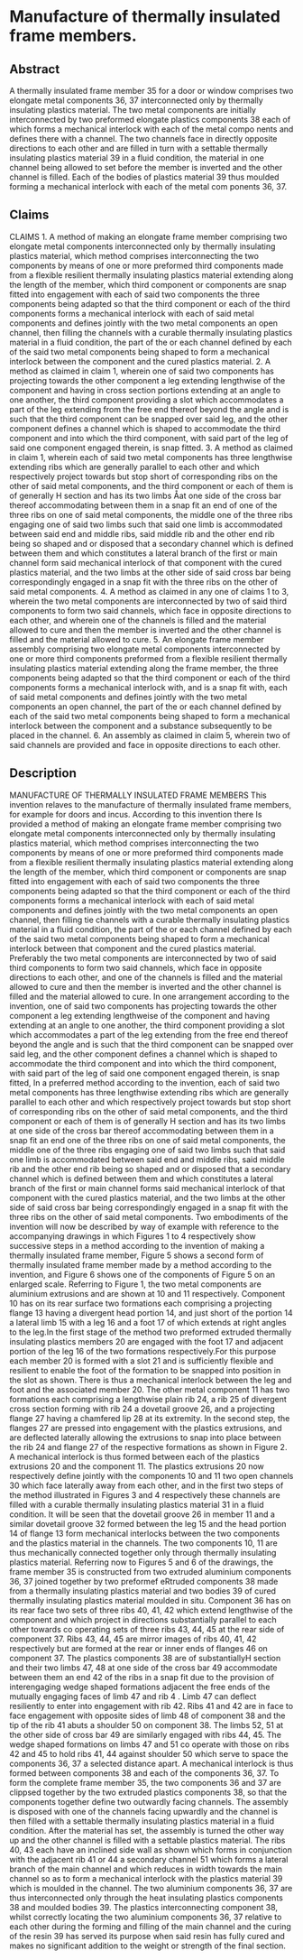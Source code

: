 # Manufacture of thermally insulated frame members.

## Abstract
A thermally insulated frame member 35 for a door or window comprises two elongate metal components 36, 37 interconnected only by thermally insulating plastics material. The two metal components are initially interconnected by two preformed elongate plastics components 38 each of which forms a mechanical interlock with each of the metal compo nents and defines there with a channel. The two channels face in directly opposite directions to each other and are filled in turn with a settable thermally insulating plastics material 39 in a fluid condition, the material in one channel being allowed to set before the member is inverted and the other channel is filled. Each of the bodies of plastics material 39 thus moulded forming a mechanical interlock with each of the metal com ponents 36, 37.

## Claims
CLAIMS 1. A method of making an elongate frame member comprising two elongate metal components interconnected only by thermally insulating plastics material, which method comprises interconnecting the two components by means of one or more preformed third components made from a flexible resilient thermally insulating plastics material extending along the length of the member, which third component or components are snap fitted into engagement with each of said two components the three components being adapted so that the third component or each of the third components forms a mechanical interlock with each of said metal components and defines jointly with the two metal components an open channel, then filling the channels with a curable thermally insulating plastics material in a fluid condition, the part of the or each channel defined by each of the said two metal components being shaped to form a mechanical interlock between the component and the cured plastics material. 2. A method as claimed in claim 1, wherein one of said two components has projecting towards the other component a leg extending lengthwise of the component and having in cross section portions extending at an angle to one another, the third component providing a slot which accommodates a part of the leg extending from the free end thereof beyond the angle and is such that the third component can be snapped over said leg, and the other component defines a channel which is shaped to accommodate the third component and into which the third component, with said part of the leg of said one component engaged therein, is snap fitted. 3. A method as claimed in claim 1, wherein each of said two metal components has three lengthwise extending ribs which are generally parallel to each other and which respectively project towards but stop short of corresponding ribs on the other of said metal components, and the third component or each of them is of generally H section and has its two limbs Åat one side of the cross bar thereof accommodating between them in a snap fit an end of one of the three ribs on one of said metal components, the middle one of the three ribs engaging one of said two limbs such that said one limb is accommodated between said end and middle ribs, said middle rib and the other end rib being so shaped and or disposed that a secondary channel which is defined between them and which constitutes a lateral branch of the first or main channel form said mechanical interlock of that component with the cured plastics material, and the two limbs at the other side of said cross bar being correspondingly engaged in a snap fit with the three ribs on the other of said metal components. 4. A method as claimed in any one of claims 1 to 3, wherein the two metal components are interconnected by two of said third components to form two said channels, which face in opposite directions to each other, and wherein one of the channels is filled and the material allowed to cure and then the member is inverted and the other channel is filled and the material allowed to cure. 5. An elongate frame member assembly comprising two elongate metal components interconnected by one or more third components preformed from a flexible resilient thermally insulating plastics material extending along the frame member, the three components being adapted so that the third component or each of the third components forms a mechanical interlock with, and is a snap fit with, each of said metal components and defines jointly with the two metal components an open channel, the part of the or each channel defined by each of the said two metal components being shaped to form a mechanical interlock between the component and a substance subsequently to be placed in the channel. 6. An assembly as claimed in claim 5, wherein two of said channels are provided and face in opposite directions to each other.

## Description
MANUFACTURE OF THERMALLY INSULATED FRAME MEMBERS This invention relaves to the manufacture of thermally insulated frame members, for example for doors and incus. According to this invention there Is provided a method of making an elongate frame member comprising two elongate metal components interconnected only by thermally insulating plastics material, which method comprises interconnecting the two components by means of one or more preformed third components made from a flexible resilient thermally insulating plastics material extending along the length of the member, which third component or components are snap fitted into engagement with each of said two components the three components being adapted so that the third component or each of the third components forms a mechanical interlock with each of said metal components and defines jointly with the two metal components an open channel, then filling tie channels with a curable thermally insulating plastics material in a fluid condition, the part of the or each channel defined by each of the said two metal components being shaped to form a mechanical interlock between that component and the cured plastics material. Preferably the two metal components are interconnected by two of said third components to form two said channels, which face in opposite directions to each other, and one of the channels is filled and the material allowed to cure and then the member is inverted and the other channel is filled and the material allowed to cure. In one arrangement according to the invention, one of said two components has projecting towards the other component a leg extending lengthweise of the component and having extending at an angle to one another, the third component providing a slot which accommodates a part of the leg extending from the free end thereof beyond the angle and is such that the third component can be snapped over said leg, and the other component defines a channel which is shaped to accommodate the third component and into which the third component, with said part of the leg of said one component engaged therein, is snap fitted, In a preferred method according to the invention, each of said two metal components has three lengthwise extending ribs which are generally parallel to each other and which respectively project towards but stop short of corresponding ribs on the other of said metal components, and the third component or each of them is of generally H section and has its two limbs at one side of the cross bar thereof accommodating between them in a snap fit an end one of the three ribs on one of said metal components, the middle one of the three ribs engaging one of said two limbs such that said one limb is accommodated between said end and middle ribs, said middle rib and the other end rib being so shaped and or disposed that a secondary channel which is defined between them and which constitutes a lateral branch of the first or main channel forms said mechanical interlock of that component with the cured plastics material, and the two limbs at the other side of said cross bar being correspondingly engaged in a snap fit with the three ribs on the other of said metal components. Two embodiments of the invention will now be described by way of example with reference to the accompanying drawings in which Figures 1 to 4 respectively show successive steps in a method according to the invention of making a thermally insulated frame member, Figure 5 shows a second form of thermally insulated frame member made by a method according to the invention, and Figure 6 shows one of the components of Figure 5 on an enlarged scale. Referring to Figure 1, the two metal components are aluminium extrusions and are shown at 10 and 11 respectively. Component 10 has on its rear surface two formations each comprising a projecting flange 13 having a divergent head portion 14, and just short of the portion 14 a lateral limb 15 with a leg 16 and a foot 17 of which extends at right angles to the leg.In the first stage of the method two preformed extruded thermally insulating plastics members 20 are engaged with the foot 17 and adjacent portion of the leg 16 of the two formations respectively.For this purpose each member 20 is formed with a slot 21 and is sufficiently flexible and resilient to enable the foot of the formation to be snapped into position in the slot as shown. There is thus a mechanical interlock between the leg and foot and the associated member 20. The other metal component 11 has two formations each comprising a lengthwise plain rib 24, a rib 25 of divergent cross section forming with rib 24 a dovetail groove 26, and a projecting flange 27 having a chamfered lip 28 at its extremity. In the second step, the flanges 27 are pressed into engagement with the plastics extrusions, and are deflected laterally allowing the extrusions to snap into place between the rib 24 and flange 27 of the respective formations as shown in Figure 2. A mechanical interlock is thus formed between each of the plastics extrusions 20 and the component 11. The plastics extrusions 20 now respectively define jointly with the components 10 and 11 two open channels 30 which face laterally away from each other, and in the first two steps of the method illustrated in Figures 3 and 4 respectively these channels are filled with a curable thermally insulating plastics material 31 in a fluid condition. It will be seen that the dovetail groove 26 in member 11 and a similar dovetail groove 32 formed between the leg 15 and the head portion 14 of flange 13 form mechanical interlocks between the two components and the plastics material in the channels. The two components 10, 11 are thus mechanically connected together only through thermally insulating plastics material. Referring now to Figures 5 and 6 of the drawings, the frame member 35 is constructed from two extruded aluminium components 36, 37 joined together by two preformef eRtruded components 38 made from a thermally insulating plastics material and two bodies 39 of cured thermally insulating plastics material moulded in situ. Component 36 has on its rear face two sets of three ribs 40, 41, 42 which extend lengthwise of the component and which project in directions substantially parallel to each other towards co operating sets of three ribs 43, 44, 45 at the rear side of component 37. Ribs 43, 44, 45 are mirror images of ribs 40, 41, 42 respectively but are formed at the rear or inner ends of flanges 46 on component 37. The plastics components 38 are of substantiallyH section and their two limbs 47, 48 at one side of the cross bar 49 accommodate between them an end 42 of the ribs in a snap fit due to the provision of interengaging wedge shaped formations adjacent the free ends of the mutually engaging faces of limb 47 and rib 4 . Limb 47 can deflect resiliently to enter into engagement with rib 42. Ribs 41 and 42 are in face to face engagement with opposite sides of limb 48 of component 38 and the tip of the rib 41 abuts a shoulder 50 on component 38. The limbs 52, 51 at the other side of cross bar 49 are similarly engaged with ribs 44, 45. The wedge shaped formations on limbs 47 and 51 co operate with those on ribs 42 and 45 to hold ribs 41, 44 against shoulder 50 which serve to space the components 36, 37 a selected distance apart. A mechanical interlock is thus formed between components 38 and each of the components 36, 37. To form the complete frame member 35, the two components 36 and 37 are clippsed together by the two extruded plastics components 38, so that the components together define two outwardly facing channels. The assembly is disposed with one of the channels facing upwardly and the channel is then filled with a settable thermally insulating plastics material in a fluid condition. After the material has set, the assembly is turned the other way up and the other channel is filled with a settable plastics material. The ribs 40, 43 each have an inclined side wall as shown which forms in conjunction with the adjacent rib 41 or 44 a secondary channel 51 which forms a lateral branch of the main channel and which reduces in width towards the main channel so as to form a mechanical interlock with the plastics material 39 which is moulded in the channel. The two aluminium components 36, 37 are thus interconnected only through the heat insulating plastics components 38 and moulded bodies 39. The plastics interconnecting component 38, whilst correctly locating the two aluminium components 36, 37 relative to each other during the forming and filling of the main channel and the curing of the resin 39 has served its purpose when said resin has fully cured and makes no significant addition to the weight or strength of the final section.